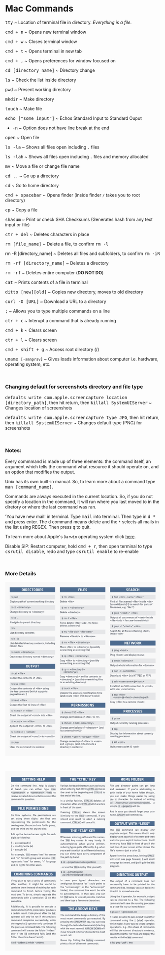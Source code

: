 # **Mac Commands**

<kbd>tty</kbd> ~ Location of terminal file in directory. *Everything is a file*.

<kbd>cmd + n</kbd> ~ Opens new terminal window

<kbd>cmd + w</kbd> ~ Closes terminal window

<kbd>cmd + t</kbd> ~ Opens terminal in new tab

<kbd>cmd + ,</kbd> ~ Opens preferences for window focused on

<kbd>cd [directory_name]</kbd> ~ Directory change

<kbd>ls</kbd> ~ Check the list inside directory

<kbd>pwd</kbd> ~ Present working directory

<kbd>mkdir</kbd> ~ Make directory

<kbd>touch</kbd> ~ Make file

<kbd>echo ["some_input"]</kbd> ~ Echos Standard Input to Standard Ouput
  * <kbd>-n</kbd> ~ Option does not have line break at the end

<kbd>open</kbd> ~ Open file

<kbd>ls -la</kbd> ~ Shows all files open including `.` files

<kbd>ls -lah</kbd> ~ Shows all files open including `.` files and memory allocated

<kbd>mv</kbd> ~ Move a file or change file name

<kbd>cd ..</kbd> ~ Go up a directory

<kbd>cd</kbd> ~ Go to home directory

<kbd>cmd + spacebar</kbd> ~ Opens finder (inside finder `/` takes you to root directory)

<kbd>cp</kbd> ~ Copy a file

<kbd>shasum</kbd> ~ Print or check SHA Checksums (Generates hash from any text input or file)

<kbd>ctr + del</kbd> ~ Deletes characters in place

<kbd>rm [file_name]</kbd> ~ Delete a file, to confirm <kbd>rm -l</kbd>

<kdb>rm -R [directory_name]</kdb> ~ Deletes all files and subfolders, to confirm <kbd>rm -iR</kbd>

<kbd>rm -rf [directory_name]</kbd> ~ Deletes a directory

<kbd>rm -rf</kbd> ~ Deletes entire computer (**DO NOT DO**)

<kbd>cat</kbd> ~ Prints contents of a file in terminal

<kbd>ditto [new][old]</kbd> ~ Copies new directory, moves to old directory

<kbd>curl -O [URL]</kbd> ~ Download a URL to a directory

<kbd>;</kbd> ~ Allows you to type multiple commands on a line

<kbd>ctr + c</kbd> ~ Interupt a command that is already running

<kbd>cmd + k</kbd> ~ Clears screen

<kbd>ctr + l</kbd> ~ Clears screen

<kbd>cmd + shift + g</kbd> ~ Access root directory (/)

<kbd>uname `[-amnprsv]`</kbd> ~ Gives loads information about computer i.e. hardware, operating system, etc.

&nbsp;

### **Changing default for screenshots directory and file type**

<kbd>defaults write com.apple.screencapture location [directory_path]</kbd>, then
hit return, then <kbd>killall SystemUIServer</kbd> ~ Changes location of screenshots

<kbd>defaults write com.apple.screencapture type JPG</kbd>, then hit return, then
<kbd>killall SystemUIServer</kbd> ~ Changes default type (PNG) for screenshots

&nbsp;

### **Notes:**

Every commmand is made up of three elements: the command itself, an argument which
tells the command what resource it should operate on, and an option that modifies the
output.

Unix has its own built-in manual. So, to learn more about a command type 
<kbd>man [command_name]</kbd>.

Commands are always executed in the current location. So, if you do not specify a
location in the command, it will run where you last moved to in the diretory or where 
the last command was ran. 

'You have new mail' in terminal. Type <kbd>mail</kbd> into terminal. Then type in <kbd>d *</kbd> and press enter. The <kbd>d</kbd> command means delete and the <kbd>`*`</kbd> selects all mails in the list using REGEX. Then press <kbd>q</kbd> to quit. 

To learn more about Apple's `Darwin` operating system click [here](https://en.wikipedia.org/wiki/Darwin_(operating_system)).

Disable SIP: Restart computer, hold <kbd>cmd + r</kbd>, then open terminal to type <kbd>csrutil disable</kbd>, redo and type <kbd>csrutil enable</kbd> to re-enable

&nbsp;

### **More Details**

![alt text](./assets/commands_1.jpg "Commands Sheet 1")

&nbsp;

![alt text](./assets/commands_2.jpg "Commands Sheet 2")


